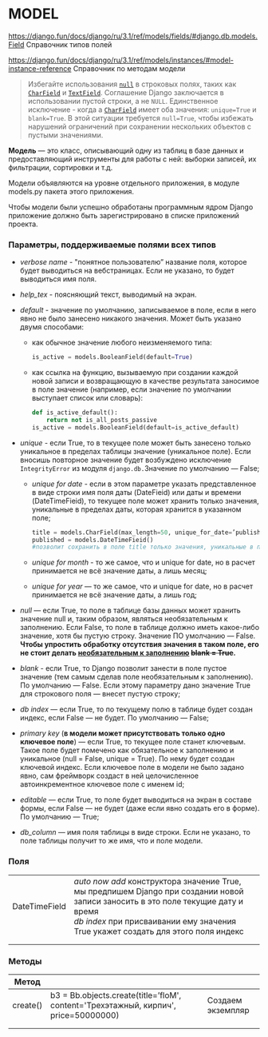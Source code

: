 # MODEL

https://django.fun/docs/django/ru/3.1/ref/models/fields/#django.db.models.Field Справочник типов полей

https://django.fun/docs/django/ru/3.1/ref/models/instances/#model-instance-reference Справочник по методам модели

> Избегайте использования [`null`](https://django.fun/docs/django/ru/3.1/ref/models/fields/#django.db.models.Field.null) в строковых полях, таких как [`CharField`](https://django.fun/docs/django/ru/3.1/ref/models/fields/#django.db.models.CharField) и [`TextField`](https://django.fun/docs/django/ru/3.1/ref/models/fields/#django.db.models.TextField). Cоглашение Django заключается в использовании пустой строки, а не `NULL`. Единственное исключение - когда a [`CharField`](https://django.fun/docs/django/ru/3.1/ref/models/fields/#django.db.models.CharField) имеет оба значения: `unique=True` и `blank=True`. В этой ситуации требуется `null=True`, чтобы избежать нарушений ограничений при сохранении нескольких объектов с пустыми значениями.
>
> 

**Модель** — это класс, описывающий одну из таблиц в базе данных и предоставляю­щий инструменты для работы с ней: выборки записей, их фильтрации, сортиров­ки и т.д.

Модели объявляются на уровне отдельного приложения, в модуле models.py пакета этого приложения.

Чтобы модели были успешно обработаны программным ядром Django приложение должно быть зарегистрировано в списке приложений проекта.

### Параметры, поддерживаемые полями всех типов

- *verbose name* - "понятное пользователю” название поля, которое будет выводиться на веб­страницах. Если не указано, то будет выводиться имя поля.

* *help_tex* - поясняющий текст, выводимый на экран.

* *default* - значение по умолчанию, записываемое в поле, если в него явно не было занесено никакого значения. Может быть указано двумя способами:

  - как обычное значение любого неизменяемого типа:

    ```python
    is_active = models.BooleanField(default=True)
    ```

    

  - как ссылка на функцию, вызываемую при создании каждой новой записи и возвращающую в качестве результата заносимое в поле значение (например, если значение по умолчании выступает список или словарь):

    ```python
    def is_active_default(): 
        return not is_all_posts_passive 
    is_active = models.BooleanField(default=is_active_default)
    ```

* *unique* - если True, то в текущее поле может быть занесено только уникальное в пределах таблицы значение (уникальное поле). Если вносишь повторное значение будет возбуждено исключение `IntegrityError` из модуля `django.db.`Значение по умол­чанию — False;

  - *unique for date* - если в этом параметре указать представленное в виде строки имя поля даты (DateFieid) или даты и времени (DateTimeFieid), то текущее поле может хранить только значения, уникальные в пределах даты, которая хранится в указанном поле;

    ```python
    title = models.CharField(max_length=50, unique_for_date=’published’) 
    published = models.DateTimeFieid()
    #позволит сохранить в поле title только значения, уникальные в пределах даты, хранящейся в поле published;
    ```

  - *unique for month* - то же самое, что и unique for date, но в расчет принимается не всё значение даты, а лишь месяц;

  - *unique fоr year* — то же самое, что и unique for date, но в расчет принимается не всё значение даты, а лишь год;

* *null* — если True, то поле в таблице базы данных может хранить значение null и, таким образом, являться необязательным к заполнению. Если False, то поле в таблице должно иметь какое-либо значение, хотя бы пустую строку. Значение ПО умолчанию — False. **Чтобы упростить обработку отсутствия значения в таком поле, его не стоит де­лать <u>необязательным к заполнению</u> ~~blank = True~~.**

* *blank* - если True, то Django позволит занести в поле пустое значение (тем са­мым сделав поле необязательным к заполнению). По умолчанию — False. Если этому параметру дано значение True для строко­вого поля — внесет пустую строку;

* *db index* — если True, то по текущему полю в таблице будет создан индекс, если False — не будет. По умолчанию — False;

* *primary key* (**в модели может присутствовать только одно ключевое поле**) — если True, то текущее поле станет ключевым. Такое поле будет помечено как обязательное к заполнению и уникальное (null = False, unique = True). По нему будет создан ключевой индекс. Если ключевое поле в модели не было задано явно, сам фреймворк создаст в ней целочисленное автоинкрементное ключевое поле с именем id;

* *editable* — если True, то поле будет выводиться на экран в составе формы, если False — не будет (даже если явно создать его в форме). По умолчанию — True;

* *db_column* — имя поля таблицы в виде строки. Если не указано, то поле таблицы получит то же имя, что и поле модели.

### Поля

|               |                                                              |      |
| ------------- | ------------------------------------------------------------ | ---- |
| DateTimeField | *auto now add* конструктора значение True, мы предпишем Django при создании новой записи заносить в это поле текущие дату и время<br />*db index* при присваивании ему значения True укажет создать для этого поля индекс |      |
|               |                                                              |      |
|               |                                                              |      |

### Методы

| Метод    |                                                              |                   |
| -------- | ------------------------------------------------------------ | ----------------- |
| create() | b3 = Bb.objects.create(title=’floM', content='Трехэтажный, кирпич', price=50000000) | Создаем экземпляр |
|          |                                                              |                   |
|          |                                                              |                   |

